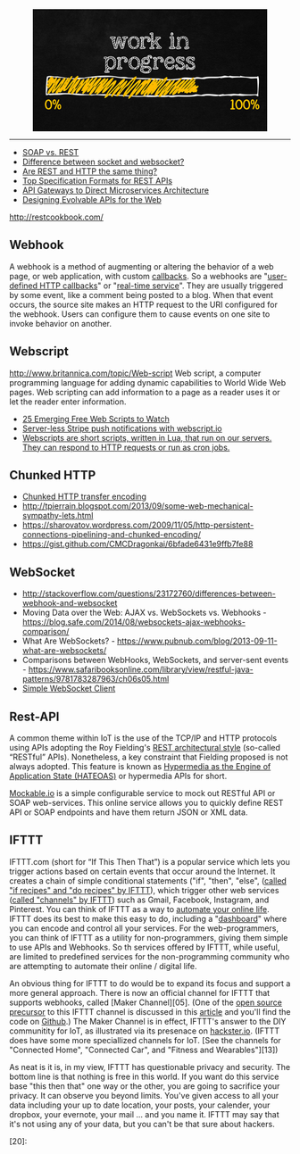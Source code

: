 <!--
Maintainer:   jeffskinnerbox@yahoo.com / www.jeffskinnerbox.me
Version:      0.0.0
-->


<div align="center">
<img src="https://raw.githubusercontent.com/jeffskinnerbox/blog/main/content/images/banners-bkgrds/work-in-progress.jpg" title="These materials require additional work and are not ready for general use." align="center" width=420px height=219px>
</div>


-----




* [SOAP vs. REST](http://nordicapis.com/rest-vs-soap-nordic-apis-infographic-comparison/)
* [Difference between socket and websocket?](http://stackoverflow.com/questions/4973622/difference-between-socket-and-websocket)
* [Are REST and HTTP the same thing?](http://restcookbook.com/Miscellaneous/rest-and-http/)
* [Top Specification Formats for REST APIs](http://nordicapis.com/top-specification-formats-for-rest-apis/)
* [API Gateways to Direct Microservices Architecture](http://nordicapis.com/api-gateways-direct-microservices-architecture/)
* [Designing Evolvable APIs for the Web](http://nordicapis.com/designing-evolvable-apis-for-the-web-formats/)

<http://restcookbook.com/>



## Webhook

A webhook is a method of augmenting or altering the behavior of a web page,
or web application, with custom [callbacks][01].
So a webhooks are "[user-defined HTTP callbacks][03]" or "[real-time service][02]".
They are usually triggered by some event, like a comment being posted to a blog.
When that event occurs, the source site makes an HTTP request to the URI configured for the webhook.
Users can configure them to cause events on one site to invoke behavior on another.

## Webscript

<http://www.britannica.com/topic/Web-script>
Web script, a computer programming language for adding dynamic capabilities to World Wide Web pages.
Web scripting can add information to a page as a reader uses it or
let the reader enter information.

* [25 Emerging Free Web Scripts to Watch](http://www.hotscripts.com/blog/emerging-scripts/)
* [Server-less Stripe push notifications with webscript.io](http://coovtech.com/posts/push-with-web-script/)
* [Webscripts are short scripts, written in Lua, that run on our servers. They can respond to HTTP requests or run as cron jobs.](https://www.webscript.io/)

## Chunked HTTP

* [Chunked HTTP transfer encoding](http://martin.swende.se/blog/HTTPChunked.html)
* <http://tpierrain.blogspot.com/2013/09/some-web-mechanical-sympathy-lets.html>
* <https://sharovatov.wordpress.com/2009/11/05/http-persistent-connections-pipelining-and-chunked-encoding/>
* <https://gist.github.com/CMCDragonkai/6bfade6431e9ffb7fe88>


## WebSocket

* <http://stackoverflow.com/questions/23172760/differences-between-webhook-and-websocket>
* Moving Data over the Web: AJAX vs. WebSockets vs. Webhooks - <https://blog.safe.com/2014/08/websockets-ajax-webhooks-comparison/>
* What Are WebSockets? - <https://www.pubnub.com/blog/2013-09-11-what-are-websockets/>
* Comparisons between WebHooks, WebSockets, and server-sent events - <https://www.safaribooksonline.com/library/view/restful-java-patterns/9781783287963/ch06s05.html>
* [Simple WebSocket Client](https://chrome.google.com/webstore/detail/simple-websocket-client/pfdhoblngboilpfeibdedpjgfnlcodoo?hl=en)

## Rest-API

A common theme within IoT is the use of the TCP/IP and HTTP protocols using
APIs adopting the Roy Fielding's [REST architectural style][16] (so-called “RESTful” APIs).
Nonetheless, a key constraint that Fielding proposed is not always adopted.
This feature is known as [Hypermedia as the Engine of Application State (HATEOAS)][17]
or hypermedia APIs for short.

[Mockable.io](https://www.mockable.io/#)
is a simple configurable service to mock out RESTful API or SOAP web-services.
This online service allows you to quickly define REST API or SOAP endpoints and have them return JSON or XML data.

## IFTTT

IFTTT.com (short for “If This Then That”)
is a popular service which lets you trigger actions
based on certain events that occur around the Internet.
It creates a chain of simple conditional statements ("if", "then", "else",
([called "if recipes" and "do recipes" by IFTTT][10]),
which trigger other web services ([called "channels" by IFTTT][11])
such as Gmail, Facebook, Instagram, and Pinterest.
You can think of IFTTT as a way to [automate your online life][04].
IFTTT does its best to make  this easy to do, including a
"[dashboard][11]" where you can encode and control all your services.
For the web-programmers, you can think of IFTTT as a utility for non-programmers,
giving them simple to use APIs and Webhooks.
So th services offered by IFTTT, while useful,
are limited to predefined services for the non-programming community
who are attempting to automate their online / digital life.

An obvious thing for IFTTT to do would be to expand its focus
and support a more general approach.
There is now an official channel for IFTTT that supports webhooks,
called [Maker Channel][05].
(One of the [open source precursor][07] to this IFTTT channel is discussed in this [article][06]
and you'll find the code on [Github][08].)
The Maker Channel is in effect, IFTTT's answer to the DIY communitity for IoT,
as illustrated via its presenace on [hackster.io][09].
(IFTTT does have some more speciallized channels for IoT.
[See the channels for "Connected Home", "Connected Car", and "Fitness and Wearables"][13])

As neat is it is, in my view,
IFTTT has questionable privacy and security.
The bottom line is that nothing is free in this world.
If you want do this service base "this then that" one way or the other,
you are going to sacrifice your privacy.
It can observe you beyond limits.
You've given access to all your data including your up to
date location, your posts, your calender, your dropbox, your evernote, your mail ... and you name it.
IFTTT may say that it's not using any of your data,
but you can't be that sure about hackers.



[01]:https://en.wikipedia.org/wiki/Callback_(computer_programming)
[02]:http://culttt.com/2014/01/22/webhooks/
[03]:http://timothyfitz.com/2009/02/09/what-webhooks-are-and-why-you-should-care/
[04]:
[05]:https://ifttt.com/maker
[06]:https://www.marcus-povey.co.uk/2012/11/07/using-webhooks-with-ifttt-com/
[07]:https://captnemo.in/ifttt-webhook/
[08]:https://github.com/mapkyca/ifttt-webhook
[09]:https://www.hackster.io/ifttt/projects
[10]:https://ifttt.com/wtf
[11]:http://www.pocket-lint.com/news/130082-ifttt-explained-how-does-it-work-and-what-are-the-new-do-apps
[12]:
[13]:https://ifttt.com/channels
[14]:
[15]:
[16]:http://www.ics.uci.edu/~fielding/pubs/dissertation/top.htm
[17]:http://restcookbook.com/Basics/hateoas/
[18]:
[19]:
[20]:

